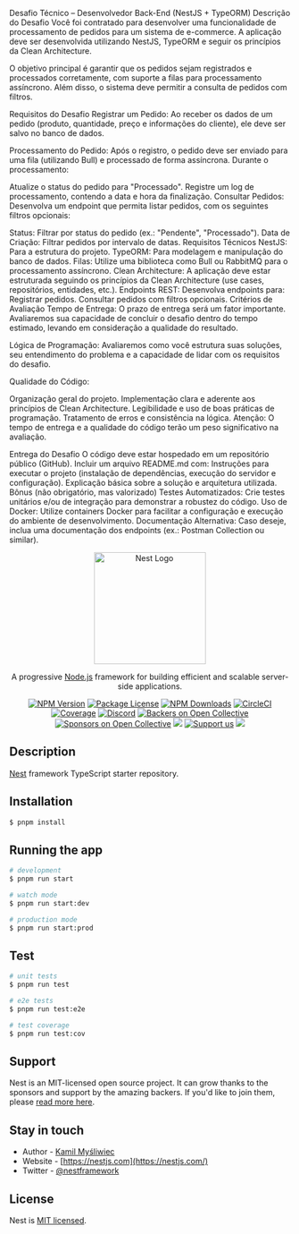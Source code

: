 Desafio Técnico – Desenvolvedor Back-End (NestJS + TypeORM)
Descrição do Desafio
Você foi contratado para desenvolver uma funcionalidade de processamento de pedidos para um sistema de e-commerce. A aplicação deve ser desenvolvida utilizando NestJS, TypeORM e seguir os princípios da Clean Architecture.

O objetivo principal é garantir que os pedidos sejam registrados e processados corretamente, com suporte a filas para processamento assíncrono. Além disso, o sistema deve permitir a consulta de pedidos com filtros.

Requisitos do Desafio
Registrar um Pedido:
Ao receber os dados de um pedido (produto, quantidade, preço e informações do cliente), ele deve ser salvo no banco de dados.

Processamento do Pedido:
Após o registro, o pedido deve ser enviado para uma fila (utilizando Bull) e processado de forma assíncrona. Durante o processamento:

Atualize o status do pedido para "Processado".
Registre um log de processamento, contendo a data e hora da finalização.
Consultar Pedidos:
Desenvolva um endpoint que permita listar pedidos, com os seguintes filtros opcionais:

Status: Filtrar por status do pedido (ex.: "Pendente", "Processado").
Data de Criação: Filtrar pedidos por intervalo de datas.
Requisitos Técnicos
NestJS: Para a estrutura do projeto.
TypeORM: Para modelagem e manipulação do banco de dados.
Filas: Utilize uma biblioteca como Bull ou RabbitMQ para o processamento assíncrono.
Clean Architecture: A aplicação deve estar estruturada seguindo os princípios da Clean Architecture (use cases, repositórios, entidades, etc.).
Endpoints REST: Desenvolva endpoints para:
Registrar pedidos.
Consultar pedidos com filtros opcionais.
Critérios de Avaliação
Tempo de Entrega:
O prazo de entrega será um fator importante. Avaliaremos sua capacidade de concluir o desafio dentro do tempo estimado, levando em consideração a qualidade do resultado.

Lógica de Programação:
Avaliaremos como você estrutura suas soluções, seu entendimento do problema e a capacidade de lidar com os requisitos do desafio.

Qualidade do Código:

Organização geral do projeto.
Implementação clara e aderente aos princípios de Clean Architecture.
Legibilidade e uso de boas práticas de programação.
Tratamento de erros e consistência na lógica.
Atenção: O tempo de entrega e a qualidade do código terão um peso significativo na avaliação.

Entrega do Desafio
O código deve estar hospedado em um repositório público (GitHub).
Incluir um arquivo README.md com:
Instruções para executar o projeto (instalação de dependências, execução do servidor e configuração).
Explicação básica sobre a solução e arquitetura utilizada.
Bônus (não obrigatório, mas valorizado)
Testes Automatizados: Crie testes unitários e/ou de integração para demonstrar a robustez do código.
Uso de Docker: Utilize containers Docker para facilitar a configuração e execução do ambiente de desenvolvimento.
Documentação Alternativa: Caso deseje, inclua uma documentação dos endpoints (ex.: Postman Collection ou similar).

<p align="center">
  <a href="http://nestjs.com/" target="blank"><img src="https://nestjs.com/img/logo-small.svg" width="200" alt="Nest Logo" /></a>
</p>

[circleci-image]: https://img.shields.io/circleci/build/github/nestjs/nest/master?token=abc123def456
[circleci-url]: https://circleci.com/gh/nestjs/nest

  <p align="center">A progressive <a href="http://nodejs.org" target="_blank">Node.js</a> framework for building efficient and scalable server-side applications.</p>
    <p align="center">
<a href="https://www.npmjs.com/~nestjscore" target="_blank"><img src="https://img.shields.io/npm/v/@nestjs/core.svg" alt="NPM Version" /></a>
<a href="https://www.npmjs.com/~nestjscore" target="_blank"><img src="https://img.shields.io/npm/l/@nestjs/core.svg" alt="Package License" /></a>
<a href="https://www.npmjs.com/~nestjscore" target="_blank"><img src="https://img.shields.io/npm/dm/@nestjs/common.svg" alt="NPM Downloads" /></a>
<a href="https://circleci.com/gh/nestjs/nest" target="_blank"><img src="https://img.shields.io/circleci/build/github/nestjs/nest/master" alt="CircleCI" /></a>
<a href="https://coveralls.io/github/nestjs/nest?branch=master" target="_blank"><img src="https://coveralls.io/repos/github/nestjs/nest/badge.svg?branch=master#9" alt="Coverage" /></a>
<a href="https://discord.gg/G7Qnnhy" target="_blank"><img src="https://img.shields.io/badge/discord-online-brightgreen.svg" alt="Discord"/></a>
<a href="https://opencollective.com/nest#backer" target="_blank"><img src="https://opencollective.com/nest/backers/badge.svg" alt="Backers on Open Collective" /></a>
<a href="https://opencollective.com/nest#sponsor" target="_blank"><img src="https://opencollective.com/nest/sponsors/badge.svg" alt="Sponsors on Open Collective" /></a>
  <a href="https://paypal.me/kamilmysliwiec" target="_blank"><img src="https://img.shields.io/badge/Donate-PayPal-ff3f59.svg"/></a>
    <a href="https://opencollective.com/nest#sponsor"  target="_blank"><img src="https://img.shields.io/badge/Support%20us-Open%20Collective-41B883.svg" alt="Support us"></a>
  <a href="https://twitter.com/nestframework" target="_blank"><img src="https://img.shields.io/twitter/follow/nestframework.svg?style=social&label=Follow"></a>
</p>
  <!--[![Backers on Open Collective](https://opencollective.com/nest/backers/badge.svg)](https://opencollective.com/nest#backer)
  [![Sponsors on Open Collective](https://opencollective.com/nest/sponsors/badge.svg)](https://opencollective.com/nest#sponsor)-->

## Description

[Nest](https://github.com/nestjs/nest) framework TypeScript starter repository.

## Installation

```bash
$ pnpm install
```

## Running the app

```bash
# development
$ pnpm run start

# watch mode
$ pnpm run start:dev

# production mode
$ pnpm run start:prod
```

## Test

```bash
# unit tests
$ pnpm run test

# e2e tests
$ pnpm run test:e2e

# test coverage
$ pnpm run test:cov
```

## Support

Nest is an MIT-licensed open source project. It can grow thanks to the sponsors and support by the amazing backers. If you'd like to join them, please [read more here](https://docs.nestjs.com/support).

## Stay in touch

- Author - [Kamil Myśliwiec](https://kamilmysliwiec.com)
- Website - [https://nestjs.com](https://nestjs.com/)
- Twitter - [@nestframework](https://twitter.com/nestframework)

## License

Nest is [MIT licensed](LICENSE).
